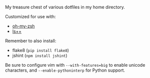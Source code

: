 My treasure chest of various dotfiles in my home directory.

Customized for use with:

* [oh-my-zsh](https://github.com/robbyrussell/oh-my-zsh)
* [ls++](https://github.com/trapd00r/ls--)

Remember to also install:

* flake8 (`pip install flake8`)
* jshint (`npm install jshint`)

Be sure to configure vim with `--with-features=big` to enable unicode
characters, and `--enable-pythoninterp` for Python support.
